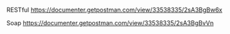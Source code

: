 RESTful
https://documenter.getpostman.com/view/33538335/2sA3BgBw6x


Soap
https://documenter.getpostman.com/view/33538335/2sA3BgBvVn
